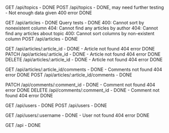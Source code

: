 GET /api/topics       - DONE
POST /api/topics      - DONE, may need further testing
                            - Not enough data given 400 error DONE

GET /api/articles     - DONE
    Query tests - DONE
        400: Cannot sort by nonexistent column
        404: Cannot find any articles by author
        404: Cannot find any articles about topic
        400: Cannot sort columns by non-existent column
POST /api/articles    - DONE

GET /api/articles/:article_id   - DONE - Article not found 404 error DONE
PATCH /api/articles/:article_id - DONE - Article not found 404 error DONE
DELETE /api/articles/:article_id    - DONE - Article not found 404 error DONE

GET /api/articles/:article_id/comments - DONE - Comments not found 404 error DONE
POST /api/articles/:article_id/comments - DONE

PATCH /api/comments/:comment_id - DONE - Comment not found 404 error DONE
DELETE /api/comments/:comment_id - DONE - Comment not found 404 error DONE

GET /api/users          - DONE
POST /api/users         - DONE

GET /api/users/:username - DONE - User not found 404 error DONE

GET /api                - DONE